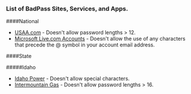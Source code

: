 ### List of BadPass Sites, Services, and Apps.

####National

* [USAA.com](https://usaa.com) - Doesn't allow password lengths > 12.
* [Microsoft Live.com Accounts](https://accounts.live.com) - Doesn't allow the use of any characters that precede the @ symbol in your account email address.

####State

#####Idaho

  * [Idaho Power](https://idahopower.com) - Doesn't allow special characters.
  * [Intermountain Gas](https://intgas.com) - Doesn't allow password lengths > 16.
